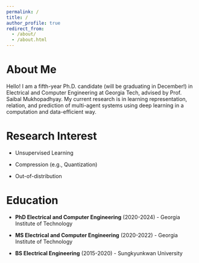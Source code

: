 ```yaml
---
permalink: /
title: /
author_profile: true
redirect_from: 
  - /about/
  - /about.html
---
```


About Me
======

Hello! I am a fifth-year Ph.D. candidate (will be graduating in December!) in Electrical and Computer Engineering at Georgia Tech, advised by Prof. Saibal Mukhopadhyay. My current research is in learning representation, relation, and prediction of multi-agent systems using deep learning in a computation and data-efficient way.

Research Interest
======
+ Unsupervised Learning

+ Compression (e.g., Quantization)

+ Out-of-distribution




Education
======
+  <i class="fas fa-graduation-cap"></i> **PhD Electrical and Computer Engineering** (2020-2024) - Georgia Institute of Technology

+  <i class="fas fa-graduation-cap"></i> **MS Electrical and Computer Engineering** (2020-2022) - Georgia Institute of Technology

+  <i class="fas fa-graduation-cap"></i> **BS Electrical Engineering** (2015-2020) - Sungkyunkwan University
